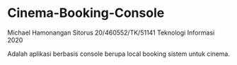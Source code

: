 # Cinema-Booking-Console
Michael Hamonangan Sitorus
20/460552/TK/51141
Teknologi Informasi 2020

Adalah aplikasi berbasis console berupa local booking sistem untuk cinema.
